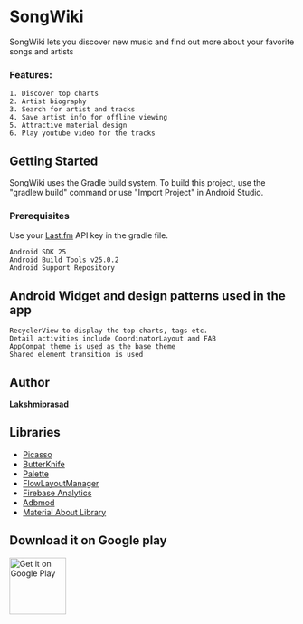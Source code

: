 # SongWiki
SongWiki lets you discover new music and find out more about your favorite songs and artists

### Features:
```
1. Discover top charts
2. Artist biography
3. Search for artist and tracks
4. Save artist info for offline viewing
5. Attractive material design
6. Play youtube video for the tracks
```

## Getting Started
SongWiki uses the Gradle build system. To build this project, use the "gradlew build" command or use "Import Project" in Android Studio.

### Prerequisites
Use your  [Last.fm](http://www.last.fm/api) API key in the gradle file. 
```
Android SDK 25
Android Build Tools v25.0.2
Android Support Repository
```
## Android Widget and design patterns used in the app
```
RecyclerView to display the top charts, tags etc.
Detail activities include CoordinatorLayout and FAB
AppCompat theme is used as the base theme
Shared element transition is used 
```
## Author
[**Lakshmiprasad**](https://github.com/sLakshmiprasad)

## Libraries
* [Picasso](http://square.github.io/picasso/)
* [ButterKnife](http://jakewharton.github.io/butterknife/)
* [Palette](https://developer.android.com/training/material/palette-colors.html)
* [FlowLayoutManager](https://github.com/xiaofeng-han/AndroidLibs/tree/master/flowlayoutmanager)
* [Firebase Analytics](https://firebase.google.com/docs/analytics/android/start/)
* [Adbmod](https://firebase.google.com/docs/admob/admob-firebase)
* [Material About Library](https://github.com/daniel-stoneuk/material-about-library)

## Download it on Google play
<a href='https://play.google.com/store/apps/details?id=com.slp.songwiki&pcampaignid=MKT-Other-global-all-co-prtnr-py-PartBadge-Mar2515-1'><img height="100" alt='Get it on Google Play' src='https://play.google.com/intl/en_us/badges/images/generic/en_badge_web_generic.png'/></a>
